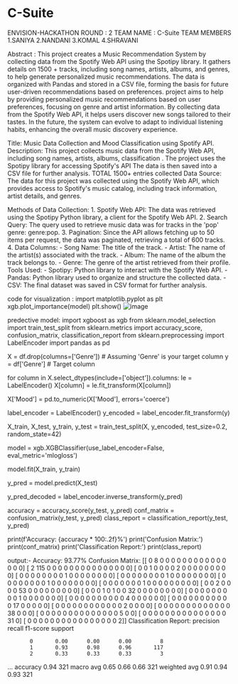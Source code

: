 # C-Suite

ENVISION-HACKATHON ROUND : 2
TEAM NAME : C-Suite
TEAM MEMBERS 1.SANIYA 2.NANDANI 3.KOMAL 4.SHRAVANI

Abstract : This project creates a Music Recommendation System by collecting data from the Spotify Web API using the Spotipy library. It gathers details on 1500 + tracks, including song names, artists, albums, and genres, to help generate personalized music recommendations. The data is organized with Pandas and stored in a CSV file, forming the basis for future user-driven recommendations based on preferences. project aims to help by providing personalized music recommendations based on user preferences, focusing on genre and artist information. By collecting data from the Spotify Web API, it helps users discover new songs tailored to their tastes. In the future, the system can evolve to adapt to individual listening habits, enhancing the overall music discovery experience.

Title: Music Data Collection and Mood Classification using Spotify API.
Description: This project collects music data from the Spotify Web API, including song names, artists, albums, classification . The project uses the Spotipy library for accessing Spotify's API The data is then saved into a CSV file for further analysis. TOTAL 1500+ entries collected
Data Source: The data for this project was collected using the Spotify Web API, which provides access to Spotify's music catalog, including track information, artist details, and genres.

Methods of Data Collection: 1. Spotify Web API: The data was retrieved using the Spotipy Python library, a client for the Spotify Web API. 2. Search Query: The query used to retrieve music data was for tracks in the 'pop' genre: genre:pop. 3. Pagination: Since the API allows fetching up to 50 items per request, the data was paginated, retrieving a total of 600 tracks. 4. Data Columns: - Song Name: The title of the track. - Artist: The name of the artist(s) associated with the track. - Album: The name of the album the track belongs to. - Genre: The genre of the artist retrieved from their profile.
Tools Used: - Spotipy: Python library to interact with the Spotify Web API. - Pandas: Python library used to organize and structure the collected data. - CSV: The final dataset was saved in CSV format for further analysis.


code for visualization :
import matplotlib.pyplot as plt
xgb.plot_importance(model)
plt.show()
![image](https://github.com/user-attachments/assets/27f423a5-448d-432a-99d4-1d8a2ee8a7a7)

predective model:
import xgboost as xgb
from sklearn.model_selection import train_test_split
from sklearn.metrics import accuracy_score, confusion_matrix, classification_report
from sklearn.preprocessing import LabelEncoder
import pandas as pd

X = df.drop(columns=['Genre'])  # Assuming 'Genre' is your target column
y = df['Genre']  # Target column

for column in X.select_dtypes(include=['object']).columns:
    le = LabelEncoder()
    X[column] = le.fit_transform(X[column])

X['Mood'] = pd.to_numeric(X['Mood'], errors='coerce')

label_encoder = LabelEncoder()
y_encoded = label_encoder.fit_transform(y)

X_train, X_test, y_train, y_test = train_test_split(X, y_encoded, test_size=0.2, random_state=42)

model = xgb.XGBClassifier(use_label_encoder=False, eval_metric='mlogloss')

model.fit(X_train, y_train)

y_pred = model.predict(X_test)

y_pred_decoded = label_encoder.inverse_transform(y_pred)

accuracy = accuracy_score(y_test, y_pred)
conf_matrix = confusion_matrix(y_test, y_pred)
class_report = classification_report(y_test, y_pred)

print(f'Accuracy: {accuracy * 100:.2f}%')
print('Confusion Matrix:')
print(conf_matrix)
print('Classification Report:')
print(class_report)

output:-
Accuracy: 93.77%
Confusion Matrix:
[[  0   8   0   0   0   0   0   0   0   0   0   0   0   0   0   0   0]
 [  2 115   0   0   0   0   0   0   0   0   0   0   0   0   0   0   0]
 [  0   0   1   0   0   0   0   2   0   0   0   0   0   0   0   0   0]
 [  0   0   0   0   0   0   0   0   1   0   0   0   0   0   0   0   0]
 [  0   0   0   0   0   0   0   0   1   0   0   0   0   0   0   0   0]
 [  0   0   0   0   0   0   0   0   1   0   0   0   0   0   0   0   0]
 [  0   0   0   0   0   0   0   1   0   0   0   0   0   0   0   0   0]
 [  0   0   2   0   0   0   0  53   0   0   0   0   0   0   0   0   0]
 [  0   0   0   1   0   1   0   0  32   0   0   0   0   0   0   0   0]
 [  0   0   0   0   0   0   0   0   0   1   0   0   0   0   0   0   0]
 [  0   0   0   0   0   0   0   0   0   0   4   0   0   0   0   0   0]
 [  0   0   0   0   0   0   0   0   0   0   0  17   0   0   0   0   0]
 [  0   0   0   0   0   0   0   0   0   0   0   0   2   0   0   0   0]
 [  0   0   0   0   0   0   0   0   0   0   0   0   0  38   0   0   0]
 [  0   0   0   0   0   0   0   0   0   0   0   0   0   0   5   0   0]
 [  0   0   0   0   0   0   0   0   0   0   0   0   0   0   0  31   0]
 [  0   0   0   0   0   0   0   0   0   0   0   0   0   0   0   0   2]]
Classification Report:
              precision    recall  f1-score   support

           0       0.00      0.00      0.00         8
           1       0.93      0.98      0.96       117
           2       0.33      0.33      0.33         3
...
accuracy                            0.94       321
macro avg       0.65      0.66      0.66       321
weighted avg       0.91      0.94      0.93       321

